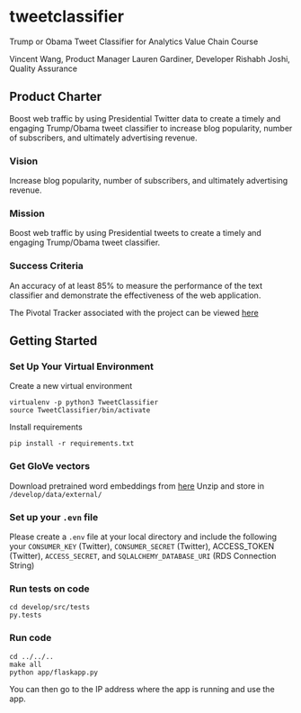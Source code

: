 # tweetclassifier
Trump or Obama Tweet Classifier for Analytics Value Chain Course

Vincent Wang, Product Manager
Lauren Gardiner, Developer
Rishabh Joshi, Quality Assurance

## Product Charter

Boost web traffic by using Presidential Twitter data to create a timely and engaging Trump/Obama tweet classifier to increase blog popularity, number of subscribers, and ultimately advertising revenue.

### Vision
Increase blog popularity, number of subscribers, and ultimately advertising revenue.

### Mission
Boost web traffic by using Presidential tweets to create a timely and engaging Trump/Obama tweet classifier.

### Success Criteria
An accuracy of at least 85% to measure the performance of the text classifier and demonstrate the effectiveness of the web application.

The Pivotal Tracker associated with the project can be viewed [here](https://www.pivotaltracker.com/n/projects/2143919)

## Getting Started

### Set Up Your Virtual Environment

Create a new virtual environment

```
virtualenv -p python3 TweetClassifier
source TweetClassifier/bin/activate
```

Install requirements

```
pip install -r requirements.txt
```

### Get GloVe vectors

Download pretrained word embeddings from [here](http://nlp.stanford.edu/data/glove.twitter.27B.zip)
Unzip and store in `/develop/data/external/`

### Set up your `.evn` file

Please create a `.env` file at your local directory and include the following your `CONSUMER_KEY` (Twitter), `CONSUMER_SECRET` (Twitter), ACCESS_TOKEN (Twitter), `ACCESS_SECRET`, and  `SQLALCHEMY_DATABASE_URI` (RDS Connection String)

### Run tests on code

```
cd develop/src/tests
py.tests
```

### Run code

```
cd ../../..
make all
python app/flaskapp.py
```

You can then go to the IP address where the app is running and use the app.
